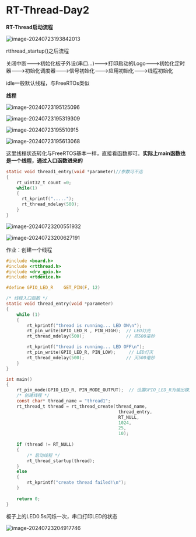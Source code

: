 # RT-Thread-Day2

**RT-Thread启动流程**



![image-20240723193842013](D:\Typora\Typora\images\image-20240723193842013.png)

rtthread_startup()之后流程

关闭中断--->初始化板子外设(串口...)--->打印启动的Logo--->初始化定时器--->初始化调度器--->信号初始化--->应用初始化--->线程初始化

idle一般默认线程，与FreeRTOs类似

**线程**

![image-20240723195125096](D:\Typora\Typora\images\image-20240723195125096.png)

![image-20240723195319309](D:\Typora\Typora\images\image-20240723195319309.png)

![image-20240723195510915](D:\Typora\Typora\images\image-20240723195510915.png)

![image-20240723195613068](D:\Typora\Typora\images\image-20240723195613068.png)

这里线程状态转化与FreeRTOS基本一样，直接看函数即可。**实际上main函数也是一个线程，通过入口函数进来的**

```c
static void thread1_entry(void *parameter)//参数可不选
{
	rt_uint32_t count =0;
    while(1)
    {
      rt_kprintf(".....");
      rt_thread_mdelay(500);
    }
}
```

![image-20240723200551932](D:\Typora\Typora\images\image-20240723200551932.png)

![image-20240723200627191](D:\Typora\Typora\images\image-20240723200627191.png)

作业：创建一个线程

```c
#include <board.h>
#include <rtthread.h>
#include <drv_gpio.h>
#include <rtdevice.h>

#define GPIO_LED_R    GET_PIN(F, 12)

/* 线程入口函数 */
static void thread_entry(void *parameter)
{
    while (1)
    {
        rt_kprintf("thread is running... LED ON\n");
        rt_pin_write(GPIO_LED_R , PIN_HIGH);  // LED灯亮
        rt_thread_mdelay(500);                // 亮500毫秒

        rt_kprintf("thread is running... LED OFF\n");
        rt_pin_write(GPIO_LED_R, PIN_LOW);     // LED灯灭
        rt_thread_mdelay(500);                // 灭500毫秒
    }
}

int main()
{
    rt_pin_mode(GPIO_LED_R, PIN_MODE_OUTPUT);  // 设置GPIO_LED_R为输出模式
    /* 创建线程 */
    const char* thread_name = "thread1";
    rt_thread_t thread = rt_thread_create(thread_name, 
                                           thread_entry, 
                                           RT_NULL, 
                                           1024, 
                                           25, 
                                           10);
    
    if (thread != RT_NULL)
    {
        /* 启动线程 */
        rt_thread_startup(thread);
    }
    else
    {
        rt_kprintf("create thread failed!\n");
    }
    
    return 0;
}
```

板子上的LED0.5s闪烁一次，串口打印LED的状态

![image-20240723204917746](D:\Typora\Typora\images\image-20240723204917746.png)